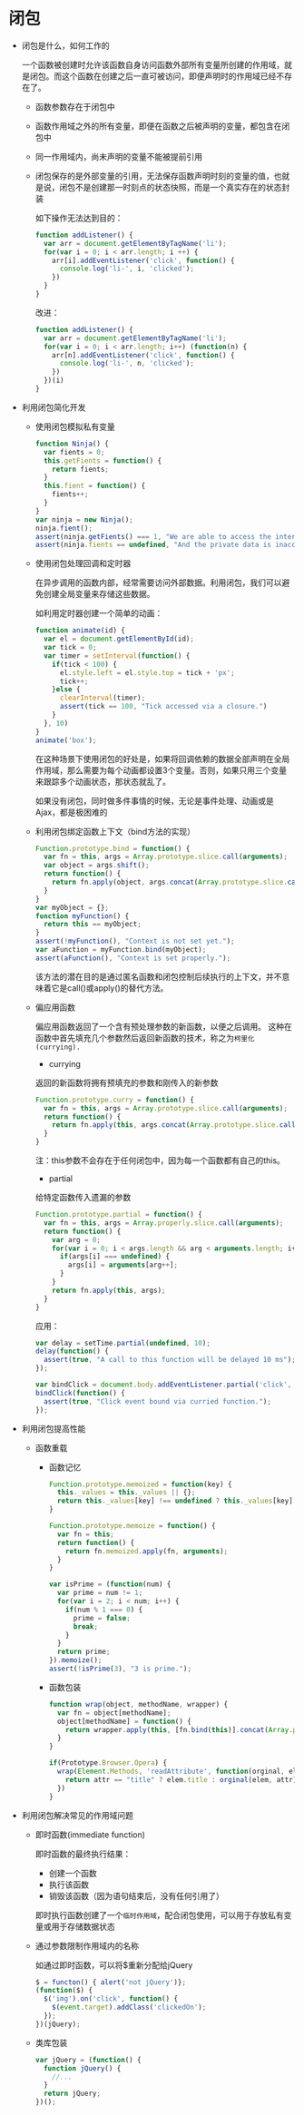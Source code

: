 # 闭包
* 闭包是什么，如何工作的

  一个函数被创建时允许该函数自身访问函数外部所有变量所创建的作用域，就是闭包。而这个函数在创建之后一直可被访问，即便声明时的作用域已经不存在了。
  * 函数参数存在于闭包中
  * 函数作用域之外的所有变量，即便在函数之后被声明的变量，都包含在闭包中
  * 同一作用域内，尚未声明的变量不能被提前引用
  * 闭包保存的是外部变量的引用，无法保存函数声明时刻的变量的值，也就是说，闭包不是创建那一时刻点的状态快照，而是一个真实存在的状态封装

    如下操作无法达到目的：
    ```javascript
    function addListener() {
      var arr = document.getElementByTagName('li');
      for(var i = 0; i < arr.length; i ++) {
        arr[i].addEventListener('click', function() {
          console.log('li-', i, 'clicked');
        })
      }
    }
    ```
    改进：
    ```javascript
    function addListener() {
      var arr = document.getElementByTagName('li');
      for(var i = 0; i < arr.length; i++) (function(n) {
        arr[n].addEventListener('click', function() {
          console.log('li-', n, 'clicked');
        })
      })(i)
    }
    ```
* 利用闭包简化开发

  * 使用闭包模拟私有变量

    ```javascript
    function Ninja() {
      var fients = 0;
      this.getFients = function() {
        return fients;
      }
      this.fient = function() {
        fients++;
      }
    }
    var ninja = new Ninja();
    ninja.fient();
    assert(ninja.getFients() === 1, "We are able to access the internal fients count.");
    assert(ninja.fients == undefined, "And the private data is inaccessable to us.")
    ```
  * 使用闭包处理回调和定时器

    在异步调用的函数内部，经常需要访问外部数据。利用闭包，我们可以避免创建全局变量来存储这些数据。

    如利用定时器创建一个简单的动画：
    ```javascript
    function animate(id) {
      var el = document.getElementById(id);
      var tick = 0;
      var timer = setInterval(function() {
        if(tick < 100) {
          el.style.left = el.style.top = tick + 'px';
          tick++;
        }else {
          clearInterval(timer);
          assert(tick == 100, "Tick accessed via a closure.")
        }
      }, 10)
    }
    animate('box');
    ```
    在这种场景下使用闭包的好处是，如果将回调依赖的数据全部声明在全局作用域，那么需要为每个动画都设置3个变量。否则，如果只用三个变量来跟踪多个动画状态，那状态就乱了。

    如果没有闭包，同时做多件事情的时候，无论是事件处理、动画或是Ajax，都是极困难的

  * 利用闭包绑定函数上下文（bind方法的实现）

    ```javascript
    Function.prototype.bind = function() {
      var fn = this, args = Array.prototype.slice.call(arguments);
      var object = args.shift();
      return function() {
        return fn.apply(object, args.concat(Array.prototype.slice.call(arguments)));
      }
    }
    var myObject = {};
    function myFunction() {
      return this == myObject;
    }
    assert(!myFunction(), "Context is not set yet.");
    var aFunction = myFunction.bind(myObject);
    assert(aFunction(), "Context is set properly.");
    ```
    该方法的潜在目的是通过匿名函数和闭包控制后续执行的上下文，并不意味着它是call()或apply()的替代方法。

  * 偏应用函数

    偏应用函数返回了一个含有预处理参数的新函数，以便之后调用。
    这种在函数中首先填充几个参数然后返回新函数的技术，称之为`柯里化(currying).`
      * currying

      返回的新函数将拥有预填充的参数和刚传入的新参数

      ```javascript
      Function.prototype.curry = function() {
        var fn = this, args = Array.prototype.slice.call(arguments);
        return function() {
          return fn.apply(this, args.concat(Array.prototype.slice.call(arguments)));
        }
      }
      ```
      注：this参数不会存在于任何闭包中，因为每一个函数都有自己的this。

      * partial

      给特定函数传入遗漏的参数

      ```javascript
      Function.prototype.partial = function() {
        var fn = this, args = Array.properly.slice.call(arguments);
        return function() {
          var arg = 0;
          for(var i = 0; i < args.length && arg < arguments.length; i++) {
            if(args[i] === undefined) {
              args[i] = arguments[arg++];
            }
          }
          return fn.apply(this, args);
        }
      }
      ```
      应用：
      
      ```javascript
      var delay = setTime.partial(undefined, 10);
      delay(function() {
        assert(true, "A call to this function will be delayed 10 ms");
      });
      ```
      ```javascript
      var bindClick = document.body.addEventListener.partial('click', undefined, false);
      bindClick(function() {
        assert(true, "Click event bound via curried function.");
      });
      ```
* 利用闭包提高性能

  * 函数重载

    * 函数记忆
      ```javascript
      Function.prototype.memoized = function(key) {
        this._values = this._values || {};
        return this._values[key] !== undefined ? this._values[key] : this._values[key] = this.apply(this, arguments);
      }

      Function.prototype.memoize = function() {
        var fn = this;
        return function() {
          return fn.memoized.apply(fn, arguments);
        }
      }

      var isPrime = (function(num) {
        var prime = num != 1;
        for(var i = 2; i < num; i++) {
          if(num % 1 === 0) {
            prime = false;
            break;
          }
        }
        return prime;
      }).memoize();
      assert(!isPrime(3), "3 is prime.");
      ```
    * 函数包装
      ```javascript
      function wrap(object, methodName, wrapper) {
        var fn = object[methodName];
        object[methodName] = function() {
          return wrapper.apply(this, [fn.bind(this)].concat(Array.prototype.slice.call(arguments)));
        }
      }

      if(Prototype.Browser.Opera) {
        wrap(Element.Methods, 'readAttribute', function(orginal, elem, attr) {
          return attr == "title" ? elem.title : orginal(elem, attr);
        })
      }
      ```

* 利用闭包解决常见的作用域问题

  * 即时函数(immediate function)

    即时函数的最终执行结果：
    * 创建一个函数
    * 执行该函数
    * 销毁该函数（因为语句结束后，没有任何引用了）

    即时执行函数创建了一个`临时作用域`，配合闭包使用，可以用于存放私有变量或用于存储数据状态

  * 通过参数限制作用域内的名称

    如通过即时函数，可以将$重新分配给jQuery
    ```javascript
    $ = functon() { alert('not jQuery')};
    (function($) {
      $('img').on('click', function() {
        $(event.target).addClass('clickedOn');
      });
    })(jQuery);
    ```
  * 类库包装
    ```javascript
    var jQuery = (function() {
      function jQuery() {
        //...
      }
      return jQuery;
    })();
    ```
